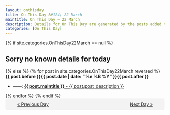 ```yaml
---
layout: onthisday
title: On This Day &#124; 22 March
maintitle: On This Day — 22 March
description: Details for On This Day are generated by the posts added to the website so the content is subject to changes/updates over time.
categories: [On This Day]
---
```


{% if site.categories.OnThisDay22March == null %}
<h2>Sorry no known details for today</h2>
{% else %}
{% for post in site.categories.OnThisDay22March reversed %}
<strong>{{ post.before }}{{ post.date | date: "%e %B %Y" }}{{ post.after }}</strong>
<ul>
<li> ——: <a class="{{ post.class }}" href="{{ post.url }}"><strong>{{ post.maintitle }}</strong> - {{ post.post_description }}</a></li>
</ul>
{% endfor %}
{% endif %}
<br />
<div style="background-color: #f3f3f3; padding: 10px; border-radius: 5px; text-align: center; display: flex; justify-content: space-evenly;">
<a href="/onthisday/03/03-21">« Previous Day</a>
<span style="visibility:hidden;">[ Visit Leap Year February 29 ]</span>
<a href="/onthisday/03/03-23">Next Day »</a>
</div>
